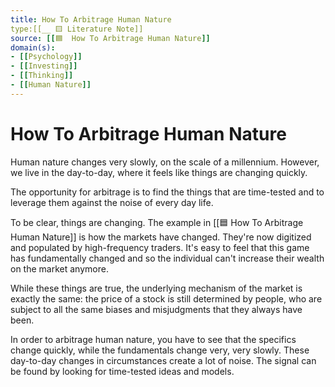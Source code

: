 ```yaml
---
title: How To Arbitrage Human Nature
type:[[__ 🟨 Literature Note]]
source: [[🟦  How To Arbitrage Human Nature]]
domain(s):
- [[Psychology]]
- [[Investing]]
- [[Thinking]]
- [[Human Nature]]
---
```


# How To Arbitrage Human Nature

Human nature changes very slowly, on the scale of a millennium. However, we live in the day-to-day, where it feels like things are changing quickly.

The opportunity for arbitrage is to find the things that are time-tested and to leverage them against the noise of every day life.

To be clear, things are changing. The example in [[🟦  How To Arbitrage Human Nature]] is how the markets have changed. They're now digitized and populated by high-frequency traders. It's easy to feel that this game has fundamentally changed and so the individual can't increase their wealth on the market anymore.

While these things are true, the underlying mechanism of the market is exactly the same: the price of a stock is still determined by people, who are subject to all the same biases and misjudgments that they always have been.

In order to arbitrage human nature, you have to see that the specifics change quickly, while the fundamentals change very, very slowly. These day-to-day changes in circumstances create a lot of noise. The signal can be found by looking for time-tested ideas and models. 
